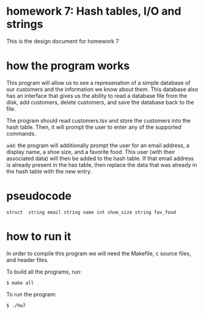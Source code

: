 
# homework 7: Hash tables, I/O and strings

This is the design document for homework 7

# how the program works

This program will allow us to see a represenation of a simple database of our customers and the information we know about them. This database also has an interface that gives us the ability to read a database file from the disk, add customers, delete customers, and save the database back to the file.

The program should read customers.tsv and store the customers into the hash table. Then, it will prompt the user to enter any of the supported commands.

`add`: the program will additionally prompt the user for an email address, a display name, a shoe size, and a favorite food. This user (with their associated data) will then be added to the hash table. If that email address is already present in the has table, then replace the data that was already in the hash table with the new entry.

# pseudocode
`
struct 
  string email
  string name
  int shoe_size
  string fav_food
`

# how to run it

In order to compile this program we will need the Makefile, c source files, and header files.

To build all the programs, run:

`$ make all`

To run the program:

`$ ./hw7`


